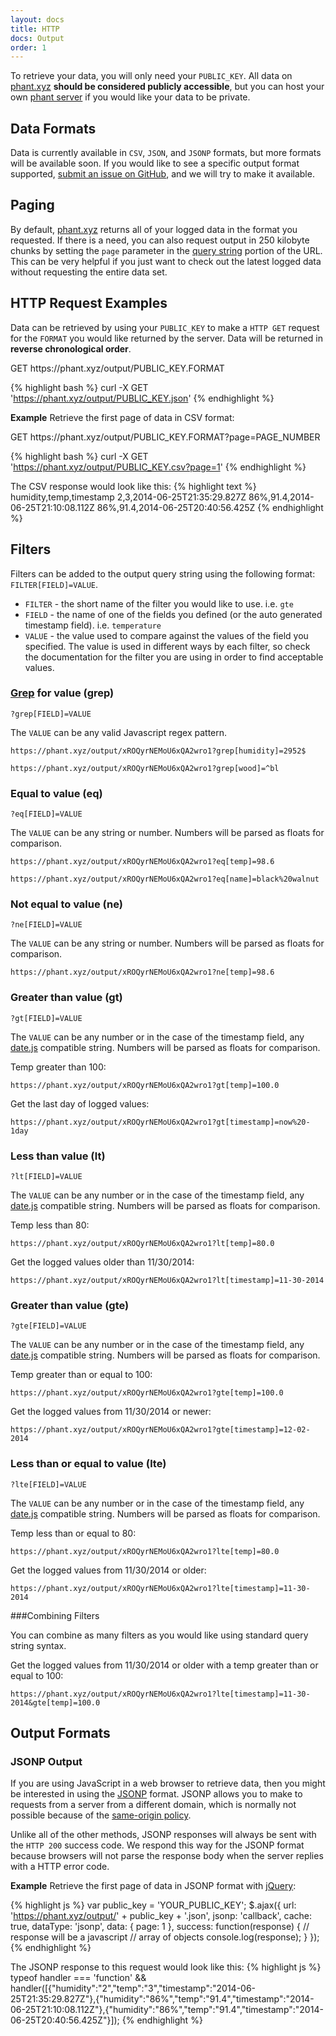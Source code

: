 ```yaml
---
layout: docs
title: HTTP
docs: Output
order: 1
---
```


To retrieve your data, you will only need your `PUBLIC_KEY`.  All data on [phant.xyz](https://phant.xyz)
**should be considered publicly accessible**, but you can host your own [phant server](https://github.com/Tugzrida/phant)
if you would like your data to be private.

## Data Formats
Data is currently available in `CSV`, `JSON`, and `JSONP` formats, but more formats will be available soon.  If you
would like to see a specific output format supported, [submit an issue on GitHub](https://github.com/Tugzrida/phant/issues),
and we will try to make it available.

## Paging
By default, [phant.xyz](https://phant.xyz) returns all of your logged data in the format you requested.
If there is a need, you can also request output in 250 kilobyte chunks by setting the `page` parameter in the
[query string](https://en.wikipedia.org/wiki/Query_string) portion of the URL.  This can be very helpful if you just
want to check out the latest logged data without requesting the entire data set.

## HTTP Request Examples
Data can be retrieved by using your `PUBLIC_KEY` to make a `HTTP GET` request for the `FORMAT` you would like
returned by the server.  Data will be returned in **reverse chronological order**.

<div class="url">
  <span class="method GET">GET</span>
  https://phant.xyz/output/PUBLIC_KEY.FORMAT
</div>

{% highlight bash %}
curl -X GET 'https://phant.xyz/output/PUBLIC_KEY.json'
{% endhighlight %}

**Example** Retrieve the first page of data in CSV format:

<div class="url">
  <span class="method GET">GET</span>
  https://phant.xyz/output/PUBLIC_KEY.FORMAT?page=PAGE_NUMBER
</div>

{% highlight bash %}
curl -X GET 'https://phant.xyz/output/PUBLIC_KEY.csv?page=1'
{% endhighlight %}

The CSV response would look like this:
{% highlight text %}
humidity,temp,timestamp
2,3,2014-06-25T21:35:29.827Z
86%,91.4,2014-06-25T21:10:08.112Z
86%,91.4,2014-06-25T20:40:56.425Z
{% endhighlight %}

## Filters
Filters can be added to the output query string using the following format: `FILTER[FIELD]=VALUE`.

* `FILTER` - the short name of the filter you would like to use. i.e. `gte`
* `FIELD` - the name of one of the fields you defined (or the auto generated timestamp field). i.e. `temperature`
* `VALUE` - the value used to compare against the values of the field you specified.  The value is used in different ways
by each filter, so check the documentation for the filter you are using in order to find acceptable values.

### [Grep](https://en.wikipedia.org/wiki/Grep) for value (grep)

```
?grep[FIELD]=VALUE
```

The `VALUE` can be any valid Javascript regex pattern.

```
https://phant.xyz/output/xROQyrNEMoU6xQA2wro1?grep[humidity]=2952$
```
```
https://phant.xyz/output/xROQyrNEMoU6xQA2wro1?grep[wood]=^bl
```

### Equal to value (eq)

```
?eq[FIELD]=VALUE
```

The `VALUE` can be any string or number. Numbers will be parsed as floats for comparison.

```
https://phant.xyz/output/xROQyrNEMoU6xQA2wro1?eq[temp]=98.6
```
```
https://phant.xyz/output/xROQyrNEMoU6xQA2wro1?eq[name]=black%20walnut
```

### Not equal to value (ne)

```
?ne[FIELD]=VALUE
```

The `VALUE` can be any string or number. Numbers will be parsed as floats for comparison.

```
https://phant.xyz/output/xROQyrNEMoU6xQA2wro1?ne[temp]=98.6
```

### Greater than value (gt)

```
?gt[FIELD]=VALUE
```

The `VALUE` can be any number or in the case of the timestamp field,
any [date.js](http://www.datejs.com/) compatible string. Numbers will be
parsed as floats for comparison.

Temp greater than 100:
```
https://phant.xyz/output/xROQyrNEMoU6xQA2wro1?gt[temp]=100.0
```

Get the last day of logged values:
```
https://phant.xyz/output/xROQyrNEMoU6xQA2wro1?gt[timestamp]=now%20-1day
```

### Less than value (lt)

```
?lt[FIELD]=VALUE
```

The `VALUE` can be any number or in the case of the timestamp field,
any [date.js](http://www.datejs.com/) compatible string. Numbers will be
parsed as floats for comparison.

Temp less than 80:
```
https://phant.xyz/output/xROQyrNEMoU6xQA2wro1?lt[temp]=80.0
```

Get the logged values older than 11/30/2014:
```
https://phant.xyz/output/xROQyrNEMoU6xQA2wro1?lt[timestamp]=11-30-2014
```

### Greater than value (gte)

```
?gte[FIELD]=VALUE
```

The `VALUE` can be any number or in the case of the timestamp field,
any [date.js](http://www.datejs.com/) compatible string. Numbers will be
parsed as floats for comparison.

Temp greater than or equal to 100:
```
https://phant.xyz/output/xROQyrNEMoU6xQA2wro1?gte[temp]=100.0
```

Get the logged values from 11/30/2014 or newer:
```
https://phant.xyz/output/xROQyrNEMoU6xQA2wro1?gte[timestamp]=12-02-2014
```

### Less than or equal to value (lte)

```
?lte[FIELD]=VALUE
```

The `VALUE` can be any number or in the case of the timestamp field,
any [date.js](http://www.datejs.com/) compatible string. Numbers will be
parsed as floats for comparison.

Temp less than or equal to 80:
```
https://phant.xyz/output/xROQyrNEMoU6xQA2wro1?lte[temp]=80.0
```

Get the logged values from 11/30/2014 or older:
```
https://phant.xyz/output/xROQyrNEMoU6xQA2wro1?lte[timestamp]=11-30-2014
```

###Combining Filters

You can combine as many filters as you would like using standard query string syntax.


Get the logged values from 11/30/2014 or older with a temp greater than or equal to 100:
```
https://phant.xyz/output/xROQyrNEMoU6xQA2wro1?lte[timestamp]=11-30-2014&gte[temp]=100.0
```



## Output Formats

### JSONP Output
If you are using JavaScript in a web browser to retrieve data, then you might be interested in using the
[JSONP](https://en.wikipedia.org/wiki/JSONP) format.  JSONP allows you to make to requests from a server
from a different domain, which is normally not possible because of the
[same-origin policy](https://en.wikipedia.org/wiki/Same-origin_policy).

Unlike all of the other methods, JSONP responses will always be sent with the `HTTP 200` success code.  We respond
this way for the JSONP format because browsers will not parse the response body when the server replies with a HTTP error code.

**Example** Retrieve the first page of data in JSONP format with [jQuery](https://jquery.com):

{% highlight js %}
var public_key = 'YOUR_PUBLIC_KEY';
 $.ajax({
   url: 'https://phant.xyz/output/' + public_key + '.json',
   jsonp: 'callback',
   cache: true,
   dataType: 'jsonp',
   data: {
     page: 1
   },
   success: function(response) {
     // response will be a javascript
     // array of objects
     console.log(response);
   }
 });
{% endhighlight %}

The JSONP response to this request would look like this:
{% highlight js %}
typeof handler === 'function' && handler([{"humidity":"2","temp":"3","timestamp":"2014-06-25T21:35:29.827Z"},{"humidity":"86%","temp":"91.4","timestamp":"2014-06-25T21:10:08.112Z"},{"humidity":"86%","temp":"91.4","timestamp":"2014-06-25T20:40:56.425Z"}]);
{% endhighlight %}

